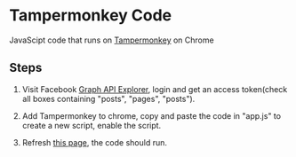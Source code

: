 # Tampermonkey Code
JavaScipt code that runs on [Tampermonkey](https://chrome.google.com/webstore/detail/tampermonkey/dhdgffkkebhmkfjojejmpbldmpobfkfo?hl=en) on Chrome

## Steps
1. Visit Facebook [Graph API Explorer](https://developers.facebook.com/tools/explorer/), login and get an access token(check all boxes containing "posts", "pages", "posts").

2. Add Tampermonkey to chrome, copy and paste the code in "app.js" to create a new script, enable the script.

3. Refresh [this page](https://github.com/Roytangrb/FB-Graph-API-Automate), the code should run.
